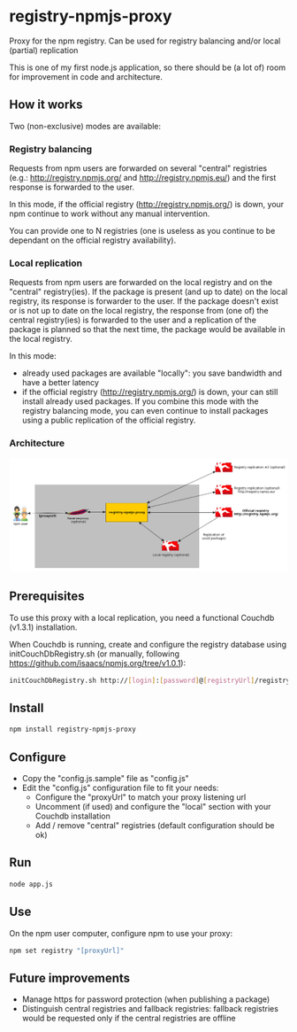 # registry-npmjs-proxy

Proxy for the npm registry. Can be used for registry balancing and/or local (partial) replication

This is one of my first node.js application, so there should be (a lot of) room for improvement in code and architecture.

## How it works

Two (non-exclusive) modes are available:

### Registry balancing

Requests from npm users are forwarded on several "central" registries (e.g.: http://registry.npmjs.org/ and http://registry.npmjs.eu/) and the first response is forwarded to the user.

In this mode, if the official registry (http://registry.npmjs.org/) is down, your npm continue to work without any manual intervention.

You can provide one to N registries (one is useless as you continue to be dependant on the official registry availability).

### Local replication

Requests from npm users are forwarded on the local registry and on the "central" registry(ies).
If the package is present (and up to date) on the local registry, its response is forwarder to the user.
If the package doesn't exist or is not up to date on the local registry, the response from (one of) the central registry(ies) is forwarded to the user
and a replication of the package is planned so that the next time, the package would be available in the local registry.

In this mode:

   * already used packages are available "locally": you save bandwidth and have a better latency
   * if the official registry (http://registry.npmjs.org/) is down, your can still install already used packages.
If you combine this mode with the registry balancing mode, you can even continue to install packages using a public replication of the official registry.


### Architecture

![Architecture diagram](/resources/architecture.png)

## Prerequisites

To use this proxy with a local replication, you need a functional Couchdb (v1.3.1) installation.

When Couchdb is running, create and configure the registry database using initCouchDbRegistry.sh (or manually, following https://github.com/isaacs/npmjs.org/tree/v1.0.1):

```sh
initCouchDbRegistry.sh http://[login]:[password]@[registryUrl]/registry
```

## Install

```sh
npm install registry-npmjs-proxy
```

## Configure

   * Copy the "config.js.sample" file as "config.js"
   * Edit the "config.js" configuration file to fit your needs:
     * Configure the "proxyUrl" to match your proxy listening url
     * Uncomment (if used) and configure the "local" section with your Couchdb installation
     * Add / remove "central" registries (default configuration should be ok)

## Run

```sh
node app.js
```

## Use

On the npm user computer, configure npm to use your proxy:

```sh
npm set registry "[proxyUrl]"
```

## Future improvements

   * Manage https for password protection (when publishing a package)
   * Distinguish central registries and fallback registries: fallback registries would be requested only if the central registries are offline